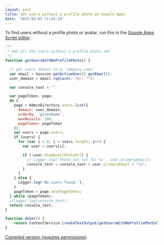 ```yaml
---
layout: post
title: Get users without a profile photo on Google Apps
date: '2015-02-05 21:43:19'
---
```


To find users without a profile photo or avatar, run this in the [Google Apps Script editor](http://script.google.com):  

```javascript
/**  
 * Get all the users without a profile photo set  
 */  
function getUsersWithNoProfilePhoto() {  

  // get users domain (e.g. company.com)  
  var email = Session.getActiveUser().getEmail();  
  user_domain = email.replace(/.*@/, "");  

  var console_text = ""  

  var pageToken, page;  
  do {  
    page = AdminDirectory.Users.list({  
      domain: user_domain,  
      orderBy: 'givenName',  
      maxResults: 100,  
      pageToken: pageToken  
    });  
    var users = page.users;  
    if (users) {  
      for (var i = 0; i < users.length; i++) {  
        var user = users[i];  

        if (!user.thumbnailPhotoUrl) {  
          // Logger.log('Photo not set for %s', user.primaryEmail);  
          console_text = console_text + user.primaryEmail + "\n";  
        }  
      }  
    } else {  
      Logger.log('No users found.');  
    }  
    pageToken = page.nextPageToken;  
  } while (pageToken);  
  //Logger.log(console_text);  
  return console_text;  
}  

function doGet() {  
    return ContentService.createTextOutput(getUsersWithNoProfilePhoto());  
}  
```

[Compiled version (requires permissions)](https://script.google.com/macros/s/AKfycbyU6Io0dp7MkRSqVinQR5I1P5RWmMJwxt2iokU_X-GvPYKQgIU/exec)
